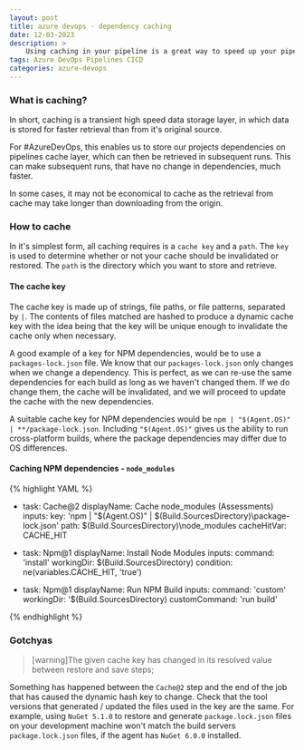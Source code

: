 ```yaml
---
layout: post
title: azure devops - dependency caching
date: 12-03-2023
description: >
    Using caching in your pipeline is a great way to speed up your pipeline's execution time.
tags: Azure DevOps Pipelines CICD
categories: azure-devops
---
```


### What is caching?

In short, caching is a transient high speed data storage layer, in which data is stored for faster retrieval than from it's original source.

For #AzureDevOps, this enables us to store our projects dependencies on pipelines cache layer, which can then be retrieved in subsequent runs. This can make subsequent runs, that have no change in dependencies, much faster.

In some cases, it may not be economical to cache as the retrieval from cache may take longer than downloading from the origin.

### How to cache

In it's simplest form, all caching requires is a `cache key` and a `path`. The `key` is used to determine whether or not your cache should be invalidated or restored. The `path` is the directory which you want to store and retrieve.

#### The cache key

The cache key is made up of strings, file paths, or file patterns, separated by `|`. The contents of files matched are hashed to produce a dynamic cache key with the idea being that the key will be unique enough to invalidate the cache only when necessary.

A good example of a key for NPM dependencies, would be to use a `packages-lock.json` file. We know that our `packages-lock.json` only changes when we change a dependency. This is perfect, as we can re-use the same dependencies for each build as long as we haven't changed them. If we do change them, the cache will be invalidated, and we will proceed to update the cache with the new dependencies.

A suitable cache key for NPM dependencies would be `npm | "$(Agent.OS)" | **/package-lock.json`. Including `"$(Agent.OS)"` gives us the ability to run cross-platform builds, where the package dependencies may differ due to OS differences.

#### Caching NPM dependencies - `node_modules`

{% highlight YAML %}

- task: Cache@2
  displayName: Cache node_modules (Assessments)
  inputs:
    key: 'npm | "$(Agent.OS)" | $(Build.SourcesDirectory)\package-lock.json'
    path: $(Build.SourcesDirectory)\node_modules
    cacheHitVar: CACHE_HIT

- task: Npm@1
  displayName: Install Node Modules
  inputs:
    command: 'install'
    workingDir: $(Build.SourcesDirectory)
  condition: ne(variables.CACHE_HIT, 'true')

- task: Npm@1
  displayName: Run NPM Build
  inputs:
    command: 'custom'
    workingDir: '$(Build.SourcesDirectory)
    customCommand: 'run build'

{% endhighlight %}

### Gotchyas

> [warning]The given cache key has changed in its resolved value between restore and save steps;

Something has happened between the `Cache@2` step and the end of the job that has caused the dynamic hash key to change. Check that the tool versions that generated / updated the files used in the key are the same. For example, using `NuGet 5.1.0` to restore and generate `package.lock.json` files on your development machine won't match the build servers `package.lock.json` files, if the agent has `NuGet 6.0.0` installed.
